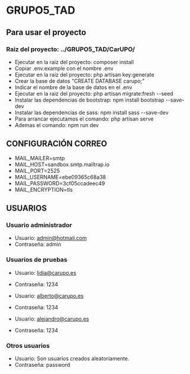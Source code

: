 # GRUPO5_TAD


## Para usar el proyecto

### Raiz del proyecto: ../GRUPO5_TAD/CarUPO/
 
* Ejecutar en la raiz del proyecto: composer install
* Copiar .env.example con el nombre .env
* Ejecutar en la raiz del proyecto: php artisan key:generate
* Crear la base de datos "CREATE DATABASE carupo;"
* Indicar el nombre de la base de datos en el .env
* Ejecutar en la raiz del proyecto: php artisan migrate:fresh --seed
* Instalar las dependencias de bootstrap: npm install bootstrap --save-dev
* Instalar las dependencias de sass: npm install sass --save-dev
* Para arrancar ejecutamos el comando: php artisan serve
* Ademas el comando: npm run dev


## CONFIGURACIÓN CORREO

* MAIL_MAILER=smtp
* MAIL_HOST=sandbox.smtp.mailtrap.io
* MAIL_PORT=2525
* MAIL_USERNAME=ebe09365c68a38
* MAIL_PASSWORD=3cf05ccadeec49
* MAIL_ENCRYPTION=tls


## USUARIOS

### Usuario administrador

* Usuario: admin@hotmail.com
* Contraseña: admin

### Usuarios de pruebas

* Usuario: lidia@carupo.es
* Contraseña: 1234

* Usuario: alberto@carupo.es
* Contraseña: 1234

* Usuario: alejandro@carupo.es
* Contraseña: 1234

### Otros usuarios

* Usuario: Son usuarios creados aleatoriamente.
* Contraseña: password
